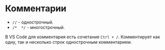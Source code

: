 # Комментарии

* `//` - однострочный.
* `/*  */` - многострочный.

В VS Code для комментария есть сочетание `Ctrl + /`. Комментирует как одну, так и несколько строк однострочным комментарием.